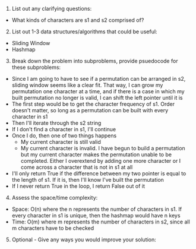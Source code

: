 1. List out any clarifying questions:
- What kinds of characters are s1 and s2 comprised of?

2. List out 1-3 data structures/algorithms that could be useful:
- Sliding Window
- Hashmap 

3. Break down the problem into subproblems, provide psuedocode for these subproblems:
- Since I am going to have to see if a permutation can be arranged in s2, sliding window seems like a clear fit. That way, I can grow my permutation one character at a time, and if there is a case in which my built permutation no longer is valid, I can shift the left pointer until it is
- The first step would be to get the character frequency of s1. Order doesn't matter, so long as a permutation can be built with every character in s1
- Then I'll iterate through the s2 string
- If I don't find a character in s1, I'll continue 
- Once I do, then one of two things happens
    - My current character is still valid
    - My current character is invalid. I have begun to build a permutation but my current character makes the permutation unable to be completed. Either I overextend by adding one more character or I come across a character that is not in s1 at all
- I'll only return True if the difference between my two pointer is equal to the length of s1. If it is, then I'll know I've built the permutation
- If I never return True in the loop, I return False out of it

4. Assess the space/time complexity:
- Space: O(n) where the n represents the number of characters in s1. If every character in s1 is unique, then the hashmap would have n keys
- Time: O(m) where m represents the number of characters in s2, since all m characters have to be checked

5. Optional - Give any ways you would improve your solution: